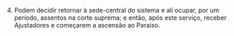 ﻿4. Podem decidir retornar à sede-central do sistema e ali ocupar, por um período, assentos na corte suprema; e então, após este serviço, receber Ajustadores e começarem a ascensão ao Paraíso.